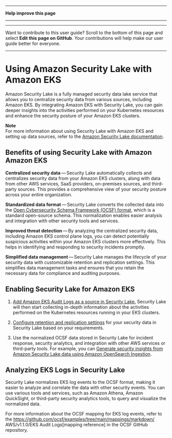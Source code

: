 --------

 **Help improve this page** 

--------

--------

Want to contribute to this user guide? Scroll to the bottom of this page and select **Edit this page on GitHub**\. Your contributions will help make our user guide better for everyone\.

--------

# Using Amazon Security Lake with Amazon EKS<a name="integration-securitylake"></a>

Amazon Security Lake is a fully managed security data lake service that allows you to centralize security data from various sources, including Amazon EKS\. By integrating Amazon EKS with Security Lake, you can gain deeper insights into the activities performed on your Kubernetes resources and enhance the security posture of your Amazon EKS clusters\.

**Note**  
For more information about using Security Lake with Amazon EKS and setting up data sources, refer to the [Amazon Security Lake documentation](https://docs.aws.amazon.com/security-lake/latest/userguide/internal-sources.html#eks-eudit-logs)\.

## Benefits of using Security Lake with Amazon Amazon EKS<a name="sl-benefits"></a>

 **Centralized security data** — Security Lake automatically collects and centralizes security data from your Amazon EKS clusters, along with data from other AWS services, SaaS providers, on\-premises sources, and third\-party sources\. This provides a comprehensive view of your security posture across your entire organization\.

 **Standardized data format** — Security Lake converts the collected data into the [Open Cybersecurity Schema Framework \(OCSF\) format](https://docs.aws.amazon.com/security-lake/latest/userguide/open-cybersecurity-schema-framework.html), which is a standard open\-source schema\. This normalization enables easier analysis and integration with other security tools and services\.

 **Improved threat detection** — By analyzing the centralized security data, including Amazon EKS control plane logs, you can detect potentially suspicious activities within your Amazon EKS clusters more effectively\. This helps in identifying and responding to security incidents promptly\.

 **Simplified data management** — Security Lake manages the lifecycle of your security data with customizable retention and replication settings\. This simplifies data management tasks and ensures that you retain the necessary data for compliance and auditing purposes\.

## Enabling Security Lake for Amazon EKS<a name="sl-enable"></a>

1.  [Add Amazon EKS Audit Logs as a source in Security Lake\.](https://docs.aws.amazon.com/security-lake/latest/userguide/internal-sources.html#add-internal-sources) Security Lake will then start collecting in\-depth information about the activities performed on the Kubernetes resources running in your EKS clusters\.

1.  [Configure retention and replication settings](https://docs.aws.amazon.com/security-lake/latest/userguide/lifecycle-management.html) for your security data in Security Lake based on your requirements\.

1. Use the normalized OCSF data stored in Security Lake for incident response, security analytics, and integration with other AWS services or third\-party tools\. For example, you can [Generate security insights from Amazon Security Lake data using Amazon OpenSearch Ingestion](https://aws.amazon.com/blogs/big-data/generate-security-insights-from-amazon-security-lake-data-using-amazon-opensearch-ingestion/)\.

## Analyzing EKS Logs in Security Lake<a name="sl-format"></a>

Security Lake normalizes EKS log events to the OCSF format, making it easier to analyze and correlate the data with other security events\. You can use various tools and services, such as Amazon Athena, Amazon QuickSight, or third\-party security analytics tools, to query and visualize the normalized data\.

For more information about the OCSF mapping for EKS log events, refer to the [https://github\.com/ocsf/examples/tree/main/mappings/markdown/](https://github.com/ocsf/examples/tree/main/mappings/markdown/) AWS/v1\.1\.0/EKS Audit Logs\[mapping reference\] in the OCSF GitHub repository\.